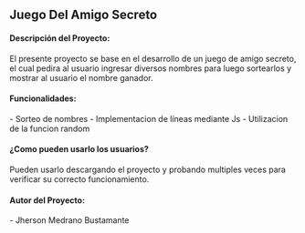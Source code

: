 <h2>Juego Del Amigo Secreto</h2>
<h4>Descripción del Proyecto:</h4>
<p>El presente proyecto se base en el desarrollo de un juego de amigo secreto, el cual pedira al usuario ingresar diversos nombres para luego sortearlos y mostrar al usuario el nombre ganador.</p>
<h4>Funcionalidades:</h4>
- Sorteo de nombres
- Implementacion de líneas mediante Js
- Utilizacion de la funcion random
<h4>¿Como pueden usarlo los usuarios?</h4>
Pueden usarlo descargando el proyecto y probando multiples veces para verificar su correcto funcionamiento.
<h4>Autor del Proyecto:</h4>
- Jherson Medrano Bustamante
